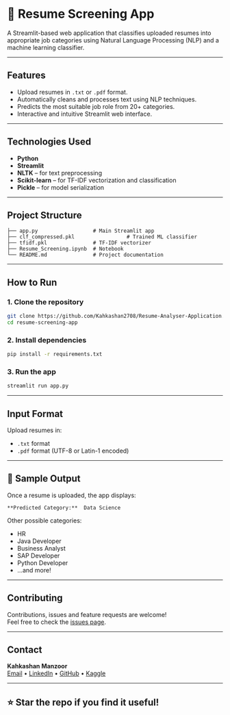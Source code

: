 # 📄 Resume Screening App

A Streamlit-based web application that classifies uploaded resumes into appropriate job categories using Natural Language Processing (NLP) and a machine learning classifier.

---

## Features

- Upload resumes in `.txt` or `.pdf` format.
- Automatically cleans and processes text using NLP techniques.
- Predicts the most suitable job role from 20+ categories.
- Interactive and intuitive Streamlit web interface.

---

##  Technologies Used

- **Python**
- **Streamlit**
- **NLTK** – for text preprocessing
- **Scikit-learn** – for TF-IDF vectorization and classification
- **Pickle** – for model serialization

---

##  Project Structure

```
├── app.py                  # Main Streamlit app
├── clf_compressed.pkl                 # Trained ML classifier
├── tfidf.pkl               # TF-IDF vectorizer
├── Resume_Screening.ipynb  # Notebook
└── README.md               # Project documentation
```

---

##  How to Run

### 1. Clone the repository
```bash
git clone https://github.com/Kahkashan2708/Resume-Analyser-Application.git
cd resume-screening-app
```

### 2. Install dependencies
```bash
pip install -r requirements.txt
```

### 3. Run the app
```bash
streamlit run app.py
```

---

##  Input Format

Upload resumes in:
- `.txt` format
- `.pdf` format (UTF-8 or Latin-1 encoded)

---

## 🧪 Sample Output

Once a resume is uploaded, the app displays:
```
**Predicted Category:**  Data Science
```

Other possible categories:
-  HR
-  Java Developer
-  Business Analyst
- SAP Developer
-  Python Developer
- ...and more!

---

##  Contributing

Contributions, issues and feature requests are welcome!  
Feel free to check the [issues page](https://github.com/your-username/resume-screening-app/issues).

---

##  Contact

**Kahkashan Manzoor**  
[Email](mailto:kahkashanmanzoor06@gmail.com) • [LinkedIn](https://www.linkedin.com/in/kahkashan-manzoor-663384287/) • [GitHub](https://github.com/Kahkashan2708) • [Kaggle](https://www.kaggle.com/kashishmanzoor)

---

## ⭐ Star the repo if you find it useful!


